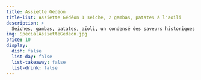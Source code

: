 ```yaml
---
title: Assiette Gédéon
title-list: Assiette Gédéon 1 seiche, 2 gambas, patates à l'aoili
description: >
  Seiches, gambas, patates, aïoli, un condensé des saveurs historiques du Gédéon.
img: SpecialAssietteGedeon.jpg
price: 10
display:
  dish: false
  list-day: false
  list-takeaway: false
  list-drink: false
---
```

